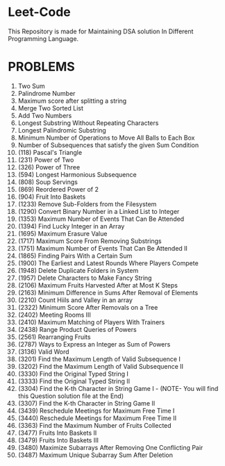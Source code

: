 # Leet-Code
This Repository is made for Maintaining DSA solution In Different Programming Language.

# PROBLEMS
1. Two Sum
2. Palindrome Number
3. Maximum score after splitting a string
4. Merge Two Sorted List
5. Add Two Numbers
6. Longest Substring Without Repeating Characters
7. Longest Palindromic Substring
8. Minimum Number of Operations to Move All Balls to Each Box
9. Number of Subsequences that satisfy the given Sum Condition
10. (118) Pascal's Triangle
11. (231) Power of Two
12. (326) Power of Three
13. (594) Longest Harmonious Subsequence
14. (808) Soup Servings
15. (869) Reordered Power of 2
16. (904) Fruit Into Baskets
17. (1233) Remove Sub-Folders from the Filesystem
18. (1290) Convert Binary Number in a Linked List to Integer
19. (1353) Maximum Number of Events That Can Be Attended
20. (1394) Find Lucky Integer in an Array
21. (1695) Maximum Erasure Value
22. (1717) Maximum Score From Removing Substrings
23. (1751) Maximum Number of Events That Can Be Attended II
24. (1865) Finding Pairs With a Certain Sum
25. (1900) The Earliest and Latest Rounds Where Players Compete
26. (1948) Delete Duplicate Folders in System
27. (1957) Delete Characters to Make Fancy String
28. (2106) Maximum Fruits Harvested After at Most K Steps
29. (2163) Minimum Difference in Sums After Removal of Elements
30. (2210) Count Hiils and Valley in an array
31. (2322) Minimum Score After Removals on a Tree
32. (2402) Meeting Rooms III
33. (2410) Maximum Matching of Players With Trainers
34. (2438) Range Product Queries of Powers
35. (2561) Rearranging Fruits
36. (2787) Ways to Express an Integer as Sum of Powers
37. (3136) Valid Word
38. (3201) Find the Maximum Length of Valid Subsequence I
39. (3202) Find the Maximum Length of Valid Subsequence II
40. (3330) Find the Original Typed String I
41. (3333) Find the Original Typed String II
42. (3304) Find the K-th Character in String Game I - (NOTE- You will find this Question solution file at the End)
43. (3307) Find the K-th Character in String Game II
44. (3439) Reschedule Meetings for Maximum Free Time I
45. (3440) Reschedule Meetings for Maximum Free Time II
46. (3363) Find the Maximum Number of Fruits Collected
47. (3477) Fruits Into Baskets II
48. (3479) Fruits Into Baskets III
49. (3480) Maximize Subarrays After Removing One Conflicting Pair
50. (3487) Maximum Unique Subarray Sum After Deletion
    



